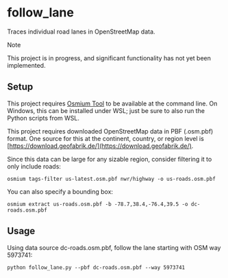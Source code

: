 # follow_lane
Traces individual road lanes in OpenStreetMap data.

> [!NOTE]
> This project is in progress, and significant functionality has not yet been implemented.

## Setup

This project requires [Osmium Tool](https://osmcode.org/osmium-tool/) to be available at the command line. On Windows, this can be installed under WSL; just be sure to also run the Python scripts from WSL.

This project requires downloaded OpenStreetMap data in PBF (.osm.pbf) format. One source for this at the continent, country, or region level is [https://download.geofabrik.de/](https://download.geofabrik.de/).

Since this data can be large for any sizable region, consider filtering it to only include roads:

`osmium tags-filter us-latest.osm.pbf nwr/highway -o us-roads.osm.pbf`

You can also specify a bounding box:

`osmium extract us-roads.osm.pbf -b -78.7,38.4,-76.4,39.5 -o dc-roads.osm.pbf`

## Usage

Using data source dc-roads.osm.pbf, follow the lane starting with OSM way 5973741:

`python follow_lane.py --pbf dc-roads.osm.pbf --way 5973741`